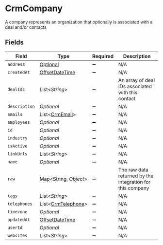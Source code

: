 # CrmCompany

A company represents an organization that optionally is associated with a deal and/or contacts


## Fields

| Field                                                                                     | Type                                                                                      | Required                                                                                  | Description                                                                               |
| ----------------------------------------------------------------------------------------- | ----------------------------------------------------------------------------------------- | ----------------------------------------------------------------------------------------- | ----------------------------------------------------------------------------------------- |
| `address`                                                                                 | [Optional<PropertyCrmCompanyAddress>](../../models/shared/PropertyCrmCompanyAddress.md)   | :heavy_minus_sign:                                                                        | N/A                                                                                       |
| `createdAt`                                                                               | [OffsetDateTime](https://docs.oracle.com/javase/8/docs/api/java/time/OffsetDateTime.html) | :heavy_minus_sign:                                                                        | N/A                                                                                       |
| `dealIds`                                                                                 | List<*String*>                                                                            | :heavy_minus_sign:                                                                        | An array of deal IDs associated with this contact                                         |
| `description`                                                                             | *Optional<String>*                                                                        | :heavy_minus_sign:                                                                        | N/A                                                                                       |
| `emails`                                                                                  | List<[CrmEmail](../../models/shared/CrmEmail.md)>                                         | :heavy_minus_sign:                                                                        | N/A                                                                                       |
| `employees`                                                                               | *Optional<Double>*                                                                        | :heavy_minus_sign:                                                                        | N/A                                                                                       |
| `id`                                                                                      | *Optional<String>*                                                                        | :heavy_minus_sign:                                                                        | N/A                                                                                       |
| `industry`                                                                                | *Optional<String>*                                                                        | :heavy_minus_sign:                                                                        | N/A                                                                                       |
| `isActive`                                                                                | *Optional<Boolean>*                                                                       | :heavy_minus_sign:                                                                        | N/A                                                                                       |
| `linkUrls`                                                                                | List<*String*>                                                                            | :heavy_minus_sign:                                                                        | N/A                                                                                       |
| `name`                                                                                    | *Optional<String>*                                                                        | :heavy_minus_sign:                                                                        | N/A                                                                                       |
| `raw`                                                                                     | Map<String, *Object*>                                                                     | :heavy_minus_sign:                                                                        | The raw data returned by the integration for this company                                 |
| `tags`                                                                                    | List<*String*>                                                                            | :heavy_minus_sign:                                                                        | N/A                                                                                       |
| `telephones`                                                                              | List<[CrmTelephone](../../models/shared/CrmTelephone.md)>                                 | :heavy_minus_sign:                                                                        | N/A                                                                                       |
| `timezone`                                                                                | *Optional<String>*                                                                        | :heavy_minus_sign:                                                                        | N/A                                                                                       |
| `updatedAt`                                                                               | [OffsetDateTime](https://docs.oracle.com/javase/8/docs/api/java/time/OffsetDateTime.html) | :heavy_minus_sign:                                                                        | N/A                                                                                       |
| `userId`                                                                                  | *Optional<String>*                                                                        | :heavy_minus_sign:                                                                        | N/A                                                                                       |
| `websites`                                                                                | List<*String*>                                                                            | :heavy_minus_sign:                                                                        | N/A                                                                                       |